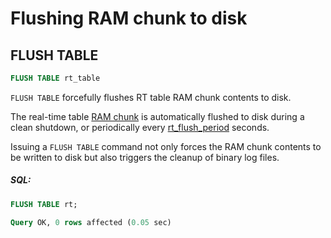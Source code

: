 # Flushing RAM chunk to disk

## FLUSH TABLE

<!-- example flush_rtindex -->

```sql
FLUSH TABLE rt_table
```

`FLUSH TABLE` forcefully flushes RT table RAM chunk contents to disk.

The real-time table [RAM chunk](../Creating_a_table/Local_tables/Real-time_table.md#Real-time-table-files-structure) is automatically flushed to disk during a clean shutdown, or periodically every [rt_flush_period](../Server_settings/Searchd.md#rt_flush_period) seconds.

Issuing a `FLUSH TABLE` command not only forces the RAM chunk contents to be written to disk but also triggers the cleanup of binary log files.

<!-- intro -->
##### SQL:

<!-- request SQL -->

```sql
FLUSH TABLE rt;
```
<!-- response mysql -->
```sql
Query OK, 0 rows affected (0.05 sec)
```
<!-- end -->

<!-- proofread -->

